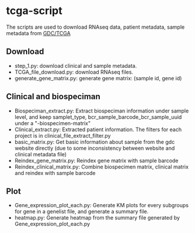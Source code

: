 # tcga-script

The scripts are used to download RNAseq data, patient metadata, sample metadata from [GDC/TCGA](https://portal.gdc.cancer.gov/)

## Download
- step_1.py: download clinical and sample metadata.
- TCGA_file_download.py: download RNAseq files.
- generate_gene_matrix.py: generate gene matrix: (sample id, gene id)

## Clinical and biospeciman
- Biospeciman_extract.py: Extract biospeciman information under sample level, and keep samplet_type, bcr_sample_barcode_bcr_sample_uuid under a "-biospecimen-matrix"
- Clinical_extract.py: Extracted patient information. The filters for each project is in clinical_file_extract_filter.py
- basic_matrix.py: Get basic information about sample from the gdc website directly (due to some inconsistency between website and clinical metadata file)
- Reindex_gene_matrix.py: Reindex gene matrix with sample barcode
- Reindex_clinical_matrix.py: Combine biospecimen matrix, clinical matrix and reindex with sample barcode

## Plot
- Gene_expression_plot_each.py: Generate KM plots for every subgroups for gene in a genelist file, and generate a summary file.
- heatmap.py: Generate heatmap from the summary file generated by Gene_expression_plot_each.py






